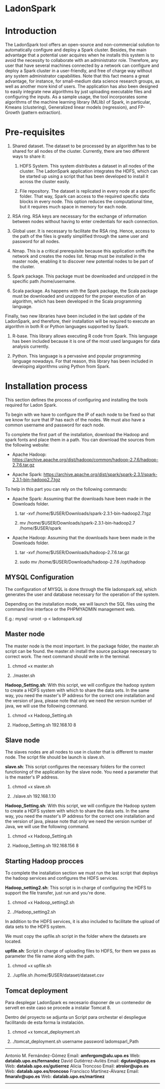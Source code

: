 # LadonSpark
Introduction
============

The LadonSpark tool offers an open-source and non-commercial solution to automatically configure and deploy a Spark cluster. Besides, the main advantage that a potential user acquires when he installs this system is to avoid the necessity to collaborate with an administrator role. Therefore, any user that have several machines connected by a network can configure and deploy a Spark cluster in a user-friendly, and free of charge way without any system administrator capabilities. Note that this fact means a great advantage, for instance, for small-medium data science research groups, as well as another more kind of users. The application has also been designed to easily integrate new algorithms by just uploading executable files and configuring the inputs. As a sample usage, the tool incorporates some algorithms of the machine learning library (MLlib) of Spark, in particular, Kmeans (clustering), Generalized linear models (regression), and FP-Growth (pattern extraction).

Pre-requisites
==============

1.  Shared dataset. The dataset to be processed by an algorithm has to be shared for all nodes of the cluster. Currently, there are two different ways to share it:

    1.  HDFS System. This system distributes a dataset in all nodes of the cluster. The LadonSpark application integrates the HDFS, which can be started up using a script that has been developed to install it across the cluster easily.

    2.  File repository. The dataset is replicated in every node at a specific folder. That way, Spark can access to the required specific data blocks in every node. This option reduces the computational time, but it requires much space in memory for each node.

2.  RSA ring. RSA keys are necessary for the exchange of information between nodes without having to enter credentials for each connection.

3.  Global user. It is necessary to facilitate the RSA ring. Hence, access to the path of the files is greatly simplified through the same user and password for all nodes.

4. Nmap. This is a critical prerequisite because this application sniffs the network and creates the nodes list. Nmap must be installed in the master node, enabling it to discover new potential nodes to be part of the cluster.

5.  Spark package. This package must be downloaded and unzipped in the specific path /home/username.

6.  Scala package. As happens with the Spark package, the Scala package must be downloaded and unzipped for the proper execution of an algorithm, which has been developed in the Scala programming language.

Finally, two new libraries have been included in the last update of the LadonSpark, and therefore, their installation will be required to execute an algorithm in both R or Python languages supported by Spark.

1.   R-base. This library allows executing R code from Spark. This language has been included because it is one of the most used languages for data analysis currently.

2.  Python. This language is a pervasive and popular programming language nowadays. For that reason, this library has been included in developing algorithms using Python from Spark.

Installation process
====================

This section defines the process of configuring and installing the tools
required for Ladon Spark.

To begin with we have to configure the IP of each node to be fixed so
that we know for sure that IP has each of the nodes. We must also have a
common username and password for each node.

To complete the first part of the installation, download the Hadoop and
spark fonts and place them in a path. You can download the sources from
the following website:

-   Apache Hadoop:
    https://archive.apache.org/dist/hadoop/common/hadoop-2.7.6/hadoop-2.7.6.tar.gz

-   Apache Spark:
    https://archive.apache.org/dist/spark/spark-2.3.1/spark-2.3.1-bin-hadoop2.7.tgz

To help in this part you can rely on the following commands:

-   Apache Spark: Assuming that the downloads have been made in the
    Downloads folder.

    1.  tar -xvf /home/\$USER/Downloads/spark-2.3.1-bin-hadoop2.7.tgz

    2.  mv /home/\$USER/Downloads/spark-2.3.1-bin-hadoop2.7
        /home/\$USER/spark

-   Apache Hadoop: Assuming that the downloads have been made in the
    Downloads folder.

    1.  tar -xvf /home/\$USER/Downloads/hadoop-2.7.6.tar.gz

    2.  sudo mv /home/\$USER/Downloads/hadoop-2.7.6 /opt/hadoop

MYSQL Configuration
-------------------

The configuration of MYSQL is done through the file ladonspark.sql,
which generates the user and database necessary for the operation of the
system.

Depending on the installation mode, we will launch the SQL files using
the command line interface or the PHPMYADMIN management web.

E.g.: mysql -uroot -p \< ladonspark.sql

Master node
-----------

The master node is the most important. In the package folder, the
master.sh script can be found. the master.sh install the source package
neecesary to correct work. The next command should write in the
terminal.

1.  chmod +x master.sh

2.  ./master.sh

**Hadoop\_Setting.sh**: With this script, we will configure the hadoop
system to create a HDFS system with which to share the data sets. In the
same way, you need the master's IP address for the correct one
installation and the version of java, please note that only we need the
version number of java, we will use the following command.

1.  chmod +x Hadoop\_Setting.sh

2.  Hadoop\_Setting.sh 192.168.10 8

Slave node
----------

The slaves nodes are all nodes to use in cluster that is different to
master node. The script file should be launch is slave.sh.

**slave.sh**: This script configures the necessary folders for the
correct functioning of the application by the slave node. You need a
parameter that is the master's IP address.

1.  chmod +x slave.sh

2.  ./slave.sh 192.168.1.10

**Hadoop\_Setting.sh**: With this script, we will configure the Hadoop
system to create a HDFS system with which to share the data sets. In the
same way, you need the master's IP address for the correct one
installation and the version of java, please note that only we need the
version number of Java, we will use the following command.

1.  chmod +x Hadoop\_Setting.sh

2.  Hadoop\_Setting.sh 192.168.156 8

Starting Hadoop procces
-----------------------

To complete the installation section we must run the last script that
deploys the hadoop services and configures the HDFS services.

**Hadoop\_setting2.sh**: This script is in charge of configuring the
HDFS to support the file transfer, just run and you're done.

1.  chmod +x Hadoop\_setting2.sh

2.  ./Hadoop\_setting2.sh

In addition to the HDFS services, it is also included to facilitate the
upload of data sets to the HDFS system.

We must copy the upfile.sh script in the folder where the datasets are
located.

**upfile.sh**: Script in charge of uploading files to HDFS, for them we
pass as parameter the file name along with the path.

1.  chmod +x upfile.sh

2.  ./upfile.sh /home/\$USER/dataset/dataset.csv

Tomcat deployment
-----------------

Para desplegar LadonSpark es necesario disponer de un contenedor de
servelt en este caso se procede a instalar Tomcat 8.

Dentro del proyecto se adjunta un Script para orchestar el despliegue
facilitando de esta forma la instalación.

1.  chmod +x tomcat\_deployment.sh

2.  ./tomcat\_deployment.sh username password ladomsparl\_Path


  ---------------------------------------------------------------------------------------------- ----------------------------------------------------------------------------------------
  Antonio M. Fernández-Gómez Email: **amfergom\@alu.upo.es** Web: **datalab.upo.es/fernandez**   David Gutiérrez-Avilés Email: **dgutavi\@upo.es** Web: **datalab.upo.es/gutierrez**
  Alicia Troncoso Email: **atrolor\@upo.es** Web: **datalab.upo.es/troncoso**                    Francisco Martínez-Álvarez Email: **fmaralv\@upo.es** Web: **datalab.upo.es/martinez**
  ---------------------------------------------------------------------------------------------- ----------------------------------------------------------------------------------------
